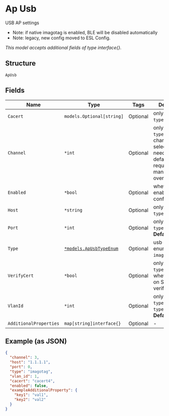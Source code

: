 
# Ap Usb

USB AP settings

- Note: if native imagotag is enabled, BLE will be disabled automatically
- Note: legacy, new config moved to ESL Config.

*This model accepts additional fields of type interface{}.*

## Structure

`ApUsb`

## Fields

| Name | Type | Tags | Description |
|  --- | --- | --- | --- |
| `Cacert` | `models.Optional[string]` | Optional | only if `type`==`imagotag` |
| `Channel` | `*int` | Optional | only if `type`==`imagotag`, channel selection, not needed by default, required for manual channel override only |
| `Enabled` | `*bool` | Optional | whether to enable any usb config |
| `Host` | `*string` | Optional | only if `type`==`imagotag` |
| `Port` | `*int` | Optional | only if `type`==`imagotag`<br>**Default**: `0` |
| `Type` | [`*models.ApUsbTypeEnum`](../../doc/models/ap-usb-type-enum.md) | Optional | usb config type. enum: `hanshow`, `imagotag`, `solum` |
| `VerifyCert` | `*bool` | Optional | only if `type`==`imagotag`, whether to turn on SSL verification |
| `VlanId` | `*int` | Optional | only if `type`==`solum` or `type`==`hanshow`<br>**Default**: `1` |
| `AdditionalProperties` | `map[string]interface{}` | Optional | - |

## Example (as JSON)

```json
{
  "channel": 3,
  "host": "1.1.1.1",
  "port": 0,
  "type": "imagotag",
  "vlan_id": 1,
  "cacert": "cacert4",
  "enabled": false,
  "exampleAdditionalProperty": {
    "key1": "val1",
    "key2": "val2"
  }
}
```

